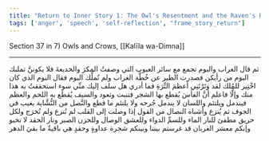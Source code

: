 ```yaml
---
title: "Return to Inner Story 1: The Owl's Resentment and the Raven's Regret"
tags: ['anger', 'speech', 'self-reflection', "frame_story_return"]
---
```


 Section 37 in 7) Owls and Crows, [[Kalīla wa-Dimna]]

---
ثم قال الغراب والبوم تجمع مع سائر العيوب التي وصفتُ المكرَ والخديعةَ فلا يكوننَّ تمليك البوم من رأيكن فصدرت الطير عن خُطَّة الغراب ولم تُملِّك البوم فقال البوم الذي كان اخْتِير للمُلك لقد وَتَرْتَنِي أعظمَ التِّرَةِ فما أدري هل سلف إليك منِّي سوء استحققتُ به هذا منك وإلَّا فاعلم أنَّ الفأسَ يُقطع بها الشجر فتنبت وتعود والسيف يُقطَع به اللحم والعظم فيندمل ويلتئم واللسان لا يندمل جُرحه ولا يلتئم ما قطع والنَّصل من النُّشَّابة يغيب في الجوف ثم يُنزع وأشباه النصال من القول إذا وصلت إلى القلب لم تُنزع ولم تُخرَج ولكل حريق مطفئ للنار الماء وللسمِّ الدواء وللعشق الوصال وللحزن الصبر ونار الحقد لا تخبو وإنكم  معشر الغربان  قد غرستم بيننا وبينكم شجرة عداوةٍ وحقدٍ هي باقيةٌ ما بقيَ الدهر
